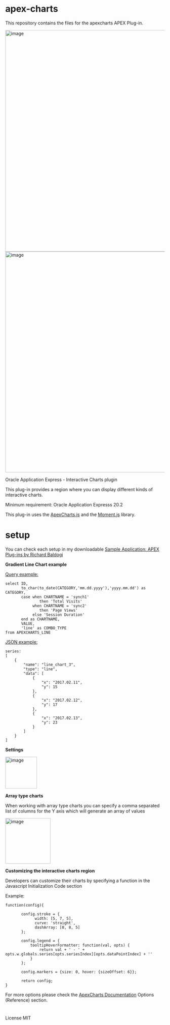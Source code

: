 # apex-charts
This repository contains the files for the apexcharts APEX Plug-in.

<img width="697" alt="image" src="https://user-images.githubusercontent.com/100072414/202902389-559b2074-5f76-4702-9112-a59262d81009.png">

<img width="695" alt="image" src="https://user-images.githubusercontent.com/100072414/202902450-fa81c2a6-2edb-430a-8a14-6926c72fc542.png">

Oracle Application Express - Interactive Charts plugin

This plug-in provides a region where you can display different kinds of interactive charts.

Minimum requirement: Oracle Application Expresss 20.2

This plug-in uses the <a href="https://apexcharts.com/" rel="nofollow">ApexCharts.js</a> and the <a href="https://momentjs.com/" rel="nofollow">Moment.js</a> library.

# setup

You can check each setup in my downloadable <a href="https://github.com/baldogiRichard/plug-in-site" rel="nofollow">Sample Application: APEX Plug-ins by Richard Baldogi</a>

<b>Gradient Line Chart example</b>

<u>Query example:</u>

<pre><code>select ID,
       to_char(to_date(CATEGORY,'mm.dd.yyyy'),'yyyy.mm.dd') as CATEGORY,
       case when CHARTNAME = 'synch1'
               then 'Total Visits'
            when CHARTNAME = 'sync2'
               then 'Page Views'
            else 'Session Duration'
       end as CHARTNAME,
       VALUE,
       'line' as COMBO_TYPE
from APEXCHARTS_LINE</code></pre>

<u>JSON example:</u>

<pre><code>series: 
[
    {
        "name": "line_chart_3",
        "type": "line",
        "data": [
            {
                "x": "2017.02.11",
                "y": 15
            },
            {
                "x": "2017.02.12",
                "y": 17
            },
            {
                "x": "2017.02.13",
                "y": 23
            }
        ]
    }
]
</code></pre>

<b>Settings</b>

<img width="100" alt="image" src="https://user-images.githubusercontent.com/100072414/202905123-c7d91798-6145-4ac4-99cb-6723007f3b9d.png">

<b>Array type charts</b>
<p>When working with array type charts you can specify a comma separated list of columns for the Y axis which will generate an array of values</p>

<img width="143" alt="image" src="https://user-images.githubusercontent.com/100072414/202905387-8308cd9d-69a7-4ab0-b905-a13d96a6c5b2.png">

<b>Customizing the interactive charts region</b>

Developers can customize their charts by specifying a function in the Javascript Initialization Code section

Example:

    function(config){
    
           config.stroke = {
                 width: [5, 7, 5],
                 curve: 'straight',
                 dashArray: [0, 8, 5]
           };

           config.legend = {
               tooltipHoverFormatter: function(val, opts) {
                   return val + ' - ' + opts.w.globals.series[opts.seriesIndex][opts.dataPointIndex] + ''
               }
           };

           config.markers = {size: 0, hover: {sizeOffset: 6}};

           return config;
    }

For more options please check the <a href="https://apexcharts.com/docs/" rel="nofollow">ApexCharts Documentation</a> Options (Reference) section.

#

License MIT
